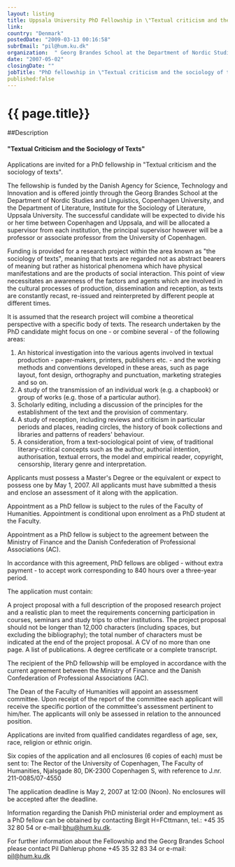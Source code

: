```yaml
---
layout: listing
title: Uppsala University PhD Fellowship in \"Textual criticism and the sociology of texts\"
link:
country: "Denmark"
postedDate: "2009-03-13 00:16:58"
subrEmail: "pil@hum.ku.dk"
organization:  " Georg Brandes School at the Department of Nordic Studies and Linguistics, Copenhagen University, and the Department of Literature, Institute for the Sociology of Literature, Uppsala University"
date: "2007-05-02"
closingDate: ""
jobTitle: "PhD fellowship in \"Textual criticism and the sociology of texts\""
published:false
---
```



# {{ page.title}}


##Description
<h4>"Textual Criticism and the Sociology of Texts"</h4>

<p class="hft-paras">Applications are invited for a PhD fellowship in "Textual criticism and the
sociology of texts".</p>

<p class="hft-paras">The fellowship is funded by the Danish Agency for Science, Technology and
Innovation and is offered jointly through the Georg Brandes School at the
Department of Nordic Studies and Linguistics, Copenhagen University, and the
Department of Literature, Institute for the Sociology of Literature, Uppsala
University. The successful candidate will be expected to divide his or her
time between Copenhagen and Uppsala, and will be allocated a supervisor from
each institution, the principal supervisor however will be a professor or
associate professor from the University of Copenhagen.</p>

<p class="hft-paras">Funding is provided for a research project within the area known as "the
sociology of texts", meaning that texts are regarded not as abstract bearers
of meaning but rather as historical phenomena which have physical
manifestations and are the products of social interaction. This point of
view necessitates an awareness of the factors and agents which are involved
in the cultural processes of production, dissemination and reception, as
texts are constantly recast, re-issued and reinterpreted by different people
at different times.</p>

<p class="hft-paras">It is assumed that the research project will combine a theoretical
perspective with a specific body of texts. The research undertaken by the
PhD candidate might focus on one - or combine several - of  the following
areas:</p>

<ol>
	 <li>An historical investigation into the various agents involved in textual
production - paper-makers, printers, publishers etc. - and the working
methods and conventions developed in these areas, such as page layout, font
design, orthography and punctuation, marketing strategies and so on.</li>

<li>A study of the transmission of an individual work (e.g. a chapbook) or
group of works (e.g. those of a particular author).</li>

<li>Scholarly editing, including a discussion of the principles for the
establishment of the text and the provision of commentary.</li>

<li>A study of reception, including reviews and criticism in particular
periods and places, reading circles, the history of book collections and
libraries and patterns of readers' behaviour.</li>

<li>A consideration, from a text-sociological point of view, of traditional
literary-critical concepts such as the author, authorial intention,
authorisation, textual errors, the model and empirical reader, copyright,
censorship, literary genre and interpretation.</li>
</ol>

<p class="hft-paras">Applicants must possess a Master's Degree or the equivalent or expect to
possess one by May 1, 2007. All applicants must have submitted a thesis and
enclose an assessment of it along with the application.</p>

<p class="hft-paras">Appointment as a PhD fellow is subject to the rules of the Faculty of
Humanities. Appointment is conditional upon enrolment as a PhD student at
the Faculty.</p>

<p class="hft-paras">Appointment as a PhD fellow is subject to the agreement between the Ministry
of Finance and the Danish Confederation of Professional Associations (AC).</p>

<p class="hft-paras">In accordance with this agreement, PhD fellows are obliged - without extra
payment - to accept work corresponding to 840 hours over a three-year
period.</p>

<p class="hft-paras">The application must contain:</p>

<p class="hft-paras">A project proposal with a full description of the proposed research project
and a realistic plan to meet the requirements concerning participation in
courses, seminars and study trips to other
institutions. The project proposal should not be longer than
12,000 characters (including spaces, but excluding the bibliography); the
total number of characters must be indicated at the end of the project
proposal.
A CV of no more than one page.
A list of publications.
A degree certificate or a complete transcript.</p>

<p class="hft-paras">The recipient of the PhD fellowship will be employed in accordance with the
current agreement between the Ministry of Finance and the Danish
Confederation of Professional Associations (AC).</p>

<p class="hft-paras">The Dean of the Faculty of Humanities will appoint an assessment committee.
Upon receipt of the report of the committee each applicant will receive the
specific portion of the committee's assessment pertinent to him/her. The
applicants will only be assessed in relation to the announced position.</p>

<p class="hft-paras">Applications are invited from qualified candidates regardless of age, sex,
race, religion or ethnic origin.</p>

<p class="hft-paras">Six copies of the application and all enclosures (6 copies of each) must be
sent to: The Rector of the University of Copenhagen, The Faculty of
Humanities, Njalsgade 80, DK-2300 Copenhagen S, with reference to J.nr.
211-0085/07-4550</p>

<p class="hft-paras">The application deadline is May 2, 2007 at 12:00 (Noon). No enclosures will
be accepted after the deadline.</p>

<p class="hft-paras">Information regarding the Danish PhD ministerial order and employment as a
PhD fellow can be obtained by contacting Birgit H=FCttmann, tel.:
+45 35 32 80 54 or e-mail:<a href="mailto:bhu@hum.ku.dk" class="hft-email">bhu@hum.ku.dk</a>.</p>

<p class="hft-paras">For further information about the Fellowship and the Georg Brandes School
please contact Pil Dahlerup phone +45 35 32 83 34 or e-mail: <a href="mailto:pil@hum.ku.dk" class="hft-email">pil@hum.ku.dk</a></p>
